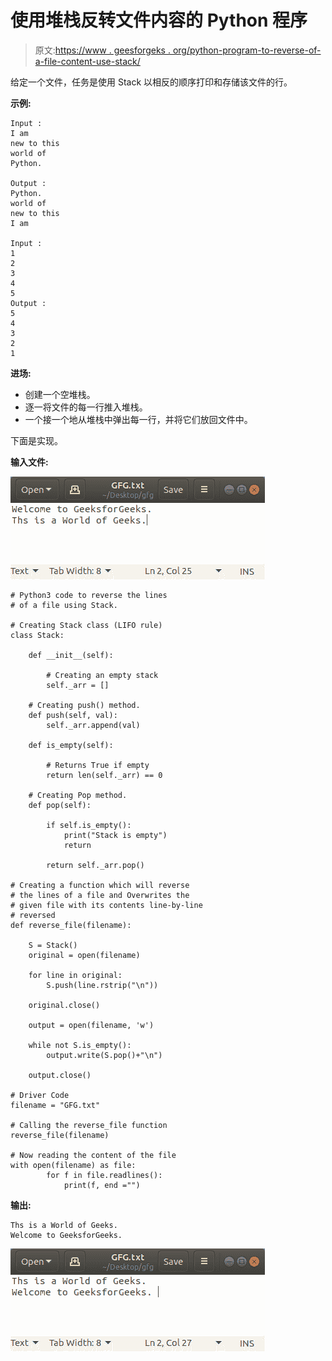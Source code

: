 # 使用堆栈反转文件内容的 Python 程序

> 原文:[https://www . geesforgeks . org/python-program-to-reverse-of-a-file-content-use-stack/](https://www.geeksforgeeks.org/python-program-to-reverse-the-content-of-a-file-using-stack/)

给定一个文件，任务是使用 Stack 以相反的顺序打印和存储该文件的行。

**示例:**

```
Input :
I am
new to this
world of
Python.

Output :
Python.
world of
new to this
I am

Input :
1
2
3
4
5
Output :
5
4
3
2
1

```

**进场:**

*   创建一个空堆栈。
*   逐一将文件的每一行推入堆栈。
*   一个接一个地从堆栈中弹出每一行，并将它们放回文件中。

下面是实现。

**输入文件:**

![reverse-file-python](img/a5f30ae2803104e5b89ee593ea3ecb98.png)

```
# Python3 code to reverse the lines
# of a file using Stack.

# Creating Stack class (LIFO rule)
class Stack:

    def __init__(self):

        # Creating an empty stack
        self._arr = []

    # Creating push() method.
    def push(self, val):
        self._arr.append(val)

    def is_empty(self):

        # Returns True if empty
        return len(self._arr) == 0

    # Creating Pop method.
    def pop(self):

        if self.is_empty():
            print("Stack is empty")
            return

        return self._arr.pop()

# Creating a function which will reverse
# the lines of a file and Overwrites the 
# given file with its contents line-by-line
# reversed
def reverse_file(filename):

    S = Stack()
    original = open(filename)

    for line in original:
        S.push(line.rstrip("\n"))

    original.close()

    output = open(filename, 'w')

    while not S.is_empty():
        output.write(S.pop()+"\n")

    output.close()

# Driver Code
filename = "GFG.txt"

# Calling the reverse_file function
reverse_file(filename)

# Now reading the content of the file
with open(filename) as file:
        for f in file.readlines():
            print(f, end ="")
```

**输出:**

```
Ths is a World of Geeks.
Welcome to GeeksforGeeks.
```

![python-reverse-file-using-stack](img/71856dc74f9235e4b719f93b5950af56.png)